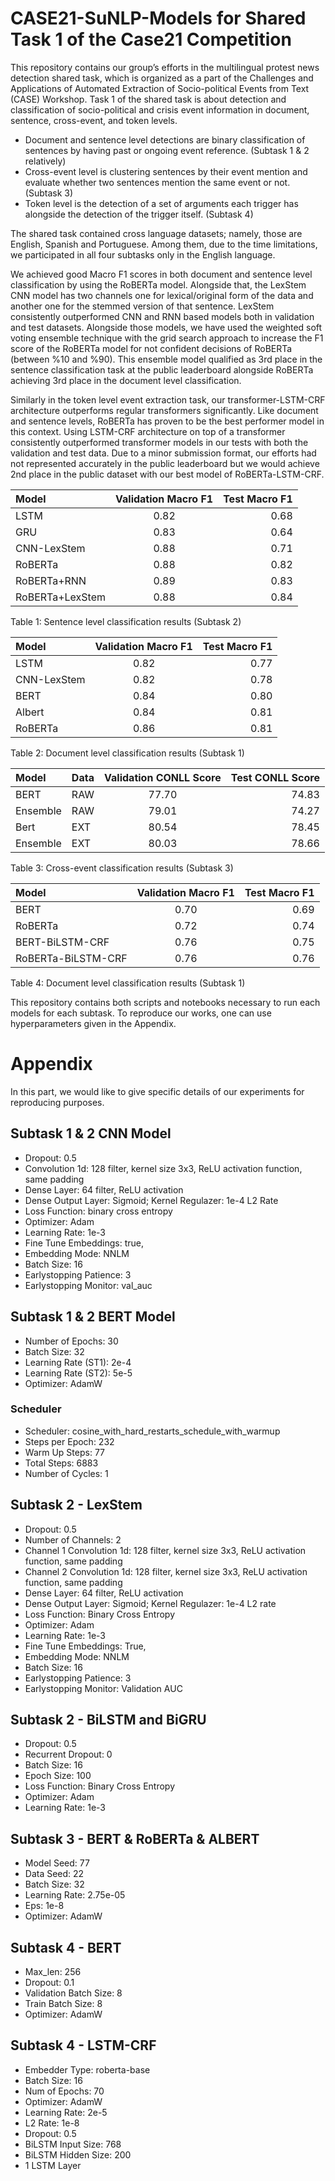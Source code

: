 # CASE21-SuNLP-Models for Shared Task 1 of the Case21 Competition

This repository contains our group’s efforts in the multilingual protest news detection shared task, which is organized as a part of the Challenges and Applications of Automated Extraction of Socio-political Events from Text (CASE) Workshop. Task 1 of the shared task is about detection and classification of socio-political and crisis event information in document, sentence, cross-event, and token levels. 

- Document and sentence level detections are binary classification of sentences by having past or ongoing event reference. (Subtask 1 & 2 relatively)
- Cross-event level is clustering sentences by their event mention and evaluate whether two sentences mention the same event or not. (Subtask 3)
- Token level is the detection of a set of arguments each trigger has alongside the detection of the trigger itself. (Subtask 4)

The shared task contained cross language datasets; namely, those are English, Spanish and Portuguese. Among them, due to the time limitations, we participated in all four subtasks only in the English language. 

We achieved good Macro F1 scores in both document and sentence level classification by using the RoBERTa model. Alongside that, the LexStem CNN model has two channels one for lexical/original form of the data and another one for the stemmed version of that sentence. LexStem consistently outperformed CNN and RNN based models both in validation and test datasets. Alongside those models, we have used the weighted soft voting ensemble technique with the grid search approach to increase the F1 score of the RoBERTa model for not confident decisions of RoBERTa (between %10 and %90). This ensemble model qualified as 3rd place in the sentence classification task at the public leaderboard alongside RoBERTa achieving 3rd place in the document level classification.

Similarly in the token level event extraction task, our transformer-LSTM-CRF architecture outperforms regular transformers significantly. Like document and sentence levels, RoBERTa has proven to be the best performer model in this context. Using LSTM-CRF architecture on top of a transformer consistently outperformed transformer models in our tests with both the validation and test data. Due to a minor submission format, our efforts had not represented accurately in the public leaderboard but we would achieve 2nd place in the public dataset with our best model of RoBERTa-LSTM-CRF.

Model  | Validation Macro F1 | Test Macro F1
| :------------ |:---------------:| -----:|
LSTM  | 0.82  | 0.68
GRU  | 0.83  | 0.64
CNN-LexStem  | 0.88  | 0.71
RoBERTa  | 0.88  | 0.82
RoBERTa+RNN  | 0.89  | 0.83
RoBERTa+LexStem  | 0.88  | 0.84
Table 1: Sentence level classification results (Subtask 2)


Model  | Validation Macro F1 | Test Macro F1
| :------------ |:---------------:| -----:|
LSTM  | 0.82  | 0.77
CNN-LexStem  | 0.82  | 0.78
BERT  | 0.84  | 0.80
Albert  | 0.84  | 0.81
RoBERTa  | 0.86  | 0.81
Table 2: Document level classification results (Subtask 1)


Model | Data | Validation CONLL Score | Test CONLL Score
| :------------ |:--------------- |:---------------:| -----:|
BERT      | RAW  | 77.70  | 74.83
Ensemble  | RAW  | 79.01  | 74.27
Bert      | EXT  | 80.54  | 78.45
Ensemble  | EXT  | 80.03  | 78.66
Table 3: Cross-event classification results (Subtask 3)


Model  | Validation Macro F1 | Test Macro F1
| :------------ |:---------------:| -----:|
BERT     | 0.70  | 0.69
RoBERTa  | 0.72  | 0.74
BERT-BiLSTM-CRF     | 0.76  | 0.75
RoBERTa-BiLSTM-CRF  | 0.76  | 0.76
Table 4: Document level classification results (Subtask 1)

This repository contains both scripts and notebooks necessary to run each models for each subtask. To reproduce our works, one can use hyperparameters given in the Appendix.

# Appendix

In this part, we would like to give specific details of our experiments for reproducing purposes.

## Subtask 1 \& 2  CNN Model

- Dropout: 0.5
- Convolution 1d: 128 filter, kernel size 3x3, ReLU activation function, same padding
- Dense Layer: 64 filter, ReLU activation 
- Dense Output Layer: Sigmoid; Kernel Regulazer: 1e-4 L2 Rate
- Loss Function: binary cross entropy
- Optimizer: Adam 
- Learning Rate: 1e-3
- Fine Tune Embeddings: true, 
- Embedding Mode: NNLM
- Batch Size: 16
- Earlystopping Patience: 3
- Earlystopping Monitor: val\_auc

## Subtask 1 \& 2  BERT Model

- Number of Epochs: 30
- Batch Size: 32
- Learning Rate (ST1): 2e-4
- Learning Rate (ST2): 5e-5
- Optimizer: AdamW

### Scheduler

- Scheduler: cosine\_with\_hard\_restarts\_schedule\_with\_warmup
- Steps per Epoch: 232
- Warm Up Steps: 77
- Total Steps: 6883
- Number of Cycles: 1

## Subtask 2 - LexStem

- Dropout: 0.5
- Number of Channels: 2
- Channel 1 Convolution 1d: 128 filter, kernel size 3x3, ReLU activation function, same padding
- Channel 2 Convolution 1d: 128 filter, kernel size 3x3, ReLU activation function, same padding
- Dense Layer: 64 filter, ReLU activation 
- Dense Output Layer: Sigmoid; Kernel Regulazer: 1e-4 L2 rate 
- Loss Function: Binary Cross Entropy
- Optimizer: Adam 
- Learning Rate: 1e-3
- Fine Tune Embeddings: True, 
- Embedding Mode: NNLM
- Batch Size: 16
- Earlystopping Patience: 3
- Earlystopping Monitor: Validation AUC

## Subtask 2 - BiLSTM and BiGRU

- Dropout: 0.5
- Recurrent Dropout: 0
- Batch Size: 16
- Epoch Size: 100
- Loss Function: Binary Cross Entropy
- Optimizer: Adam 
- Learning Rate: 1e-3

## Subtask 3 - BERT & RoBERTa & ALBERT

- Model Seed: 77
- Data Seed: 22
- Batch Size: 32
- Learning Rate: 2.75e-05
- Eps: 1e-8
- Optimizer: AdamW

## Subtask 4 - BERT

- Max\_len: 256
- Dropout: 0.1
- Validation Batch Size: 8
- Train Batch Size: 8 
- Optimizer: AdamW

## Subtask 4 - LSTM-CRF

- Embedder Type: roberta-base 
- Batch Size: 16 
- Num of Epochs: 70
- Optimizer: AdamW
- Learning Rate: 2e-5
- L2 Rate: 1e-8
- Dropout: 0.5
- BiLSTM Input Size: 768
- BiLSTM Hidden Size: 200
- 1 LSTM Layer



